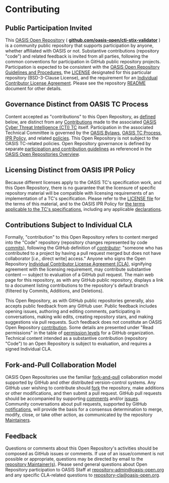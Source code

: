 <div>
<h1>Contributing</h1>

<div>
<h2><a id="openParticipation">Public Participation Invited</a></h2>

<p>This <a href="https://www.oasis-open.org/resources/open-repositories">OASIS Open Repository</a> ( <b><a href="https://github.com/oasis-open/cti-stix-validator">github.com/oasis-open/cti-stix-validator</a></b> ) is a community public repository that supports participation by anyone, whether affiliated with OASIS or not.  Substantive contributions (repository "code") and related feedback is invited from all parties, following the common conventions for participation in GitHub public repository projects.  Participation is expected to be consistent with the <a href="https://www.oasis-open.org/policies-guidelines/open-repositories">OASIS Open Repository Guidelines and Procedures</a>, the <a href="https://www.oasis-open.org/sites/www.oasis-open.org/files/BSD-3-Clause.txt">LICENSE</a> designated for this particular repository (BSD-3-Clause License), and the requirement for an <a href="https://www.oasis-open.org/resources/open-repositories/cla/individual-cla">Individual Contributor License Agreement</a>.  Please see the repository <a href="https://github.com/oasis-open/cti-stix-validator/blob/master/README.md">README</a> document for other details.</p>
</div>


<div>
<h2><a id="distinctRules">Governance Distinct from OASIS TC Process</a></h2>
<p>Content accepted as "contributions" to this Open Repository, as <a href="#openRepoContribution">defined</a> below, are distinct from any <a href="https://www.oasis-open.org/policies-guidelines/ipr#contributions">Contributions</a> made to the associated <a href="https://www.oasis-open.org/committees/cti/">OASIS Cyber Threat Intelligence (CTI) TC</a> itself.  Participation in the associated Technical Committee is governed by the <a href="https://www.oasis-open.org/policies-guidelines/bylaws">OASIS Bylaws</a>, <a href="https://www.oasis-open.org/policies-guidelines/tc-process">OASIS TC Process</a>, <a href="https://www.oasis-open.org/policies-guidelines/ipr">IPR Policy</a>, and related <a href="https://www.oasis-open.org/policies-guidelines/">policies</a>.  This Open Repository is not subject to the OASIS TC-related policies.  Open Repository governance is defined by separate <a href="https://www.oasis-open.org/policies-guidelines/open-repositories">participation and contribution guidelines</a> as referenced in the <a href="https://www.oasis-open.org/resources/open-repositories/">OASIS Open Repositories Overview</a>.</p>
</div>

<div>
<h2><a id="distinctLicenses">Licensing Distinct from OASIS IPR Policy</a></h2>
<p>Because different licenses apply to the OASIS TC's specification work, and this Open Repository, there is no guarantee that the licensure of specific repository material will be compatible with licensing requirements of an implementation of a TC's specification.  Please refer to the <a href="https://github.com/oasis-open/cti-stix-validator/blob/master/LICENSE">LICENSE file</a> for the terms of this material, and to the OASIS IPR Policy for <a href="https://www.oasis-open.org/policies-guidelines/ipr#Non-Assertion-Mode">the terms applicable to the TC's specifications</a>, including any applicable <a href="https://www.oasis-open.org/committees/cti/ipr.php">declarations</a>.</p>
</div>

<div>
<h2><a id="contributionDefined">Contributions Subject to Individual CLA</a></h2>

<p>Formally, <a id="openRepoContribution">"contribution"</a> to this Open Repository refers to content merged into the "Code" repository (repository changes represented by code <a href="https://github.com/oasis-open/cti-stix-validator/commits/master">commits</a>), following the GitHub definition of <i><a href="https://help.github.com/articles/github-glossary/#contributor">contributor</a></i>: "someone who has contributed to a project by having a pull request merged but does not have collaborator [<i>i.e.</i>, direct write] access."  Anyone who signs the Open Repository <a href="https://www.oasis-open.org/resources/open-repositories/cla/individual-cla">Individual Contributor License Agreement (CLA)</a>, signifying agreement with the licensing requirement, may contribute substantive content &mdash; subject to evaluation of a GitHub pull request.  The main web page for this repository, as with any GitHub public repository, displays a link to a document listing contributions to the repository's default branch (filtered by Commits, Additions, and Deletions).</p>

<p>This Open Repository, as with GitHub public repositories generally, also accepts public feedback from any GitHub user.  Public feedback includes opening issues, authoring and editing comments, participating in conversations, making wiki edits, creating repository stars, and making suggestions via pull requests.  Such feedback does not constitute an OASIS Open Repository <a href="#openRepoContribution">contribution</a>.   Some details are presented under "Read permissions" in the table of <a href="https://help.github.com/articles/repository-permission-levels-for-an-organization/">permission levels</a> for a GitHub organization.  Technical content intended as a substantive contribution (repository "Code") to an Open Repository is subject to evaluation, and requires a signed Individual CLA.</p>


</div>

<div>
<h2><a id="fork-and-pull-model">Fork-and-Pull Collaboration Model</a></h2>

<p>OASIS Open Repositories use the familiar <a href="https://help.github.com/articles/using-pull-requests/#fork--pull">fork-and-pull</a> collaboration model supported by GitHub and other distributed version-control systems.  Any GitHub user wishing to contribute should <a href="https://help.github.com/articles/github-glossary/#fork">fork</a> the repository, make additions or other modifications, and then submit a pull request.  GitHub pull requests should be accompanied by supporting <a href="https://help.github.com/articles/commenting-on-the-diff-of-a-pull-request/">comments</a> and/or <a href="https://help.github.com/articles/about-issues/">issues</a>. Community conversations about pull requests, supported by GitHub <a href="https://help.github.com/articles/about-notifications/">notifications</a>, will provide the basis for a consensus determination to merge, modify, close, or take other action, as communicated by the repository <a href="https://www.oasis-open.org/resources/open-repositories/maintainers-guide">Maintainers</a>.</p>
</div>

<div>
<h2><a id="feedback">Feedback</a></h2>

<p>Questions or comments about this Open Repository's activities should be composed as GitHub issues or comments. If use of an issue/comment is not possible or appropriate, questions may be directed by email to the <a href="https://github.com/oasis-open/cti-stix-validator/blob/master/README.md#maintainers">repository Maintainer(s)</a>.  Please send general questions about Open Repository participation to OASIS Staff at <a href="mailto:repository-admin@oasis-open.org">repository-admin@oasis-open.org</a> and any specific CLA-related questions to <a href="mailto:repository-cla@oasis-open.org">repository-cla@oasis-open.org</a>.</p>

</div></div>
